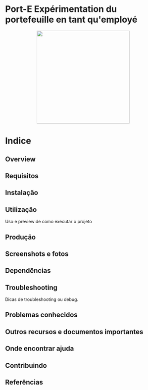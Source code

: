 # Port-E Expérimentation du portefeuille en tant qu'employé

<div align="center">
    <img src="./images/Logo-Port-e.png" width="300"/>
</div>

# Indice 


## Overview 


## Requisitos 


## Instalação 


## Utilização 

Uso e preview de como executar o projeto 

## Produção 


## Screenshots e fotos 


## Dependências 


## Troubleshooting

Dicas de troubleshooting ou debug. 

## Problemas conhecidos


## Outros recursos e documentos importantes 


## Onde encontrar ajuda 


## Contribuindo 


## Referências 







